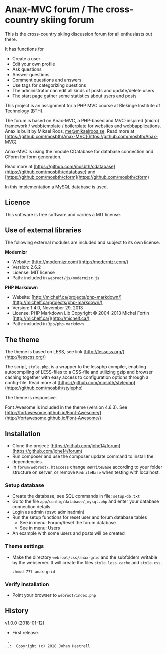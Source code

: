 # Anax-MVC forum / The cross-country skiing forum

This is the cross-country skiing discussion forum for all enthusiasts out there.

It has functions for

- Create a user
- Edit your own profile
- Ask questions
- Answer questions
- Comment questions and answers
- Use tags for categorizing questions
- The administrator can edit all kinds of posts and update/delete users
- The start page gather some statistics about users and posts

This project is an assignment for a PHP MVC course at Blekinge Institute of Technology (BTH).

The forum is based on Anax-MVC, a PHP-based and MVC-inspired (micro) framework / webbtemplate / boilerplate for websites and webbapplications. Anax is built by Mikael Roos, [me@mikaelroos.se](mailto:me@mikaelroos.se). Read more at [https://github.com/mosbth/Anax-MVC](https://github.com/mosbth/Anax-MVC)

Anax-MVC is using the module CDatabase for database connection and CForm for form generation.

Read more at [https://github.com/mosbth/cdatabase](https://github.com/mosbth/cdatabase) and [https://github.com/mosbth/cform](https://github.com/mosbth/cform)

In this implementation a MySQL database is used.


## Licence

This software is free software and carries a MIT license.


## Use of external libraries

The following external modules are included and subject to its own license.

**Modernizr**

- Website: [http://modernizr.com/](http://modernizr.com/)
- Version: 2.6.2
- License: MIT license
- Path: included in `webroot/js/modernizr.js`

**PHP Markdown**

- Website: [http://michelf.ca/projects/php-markdown/](http://michelf.ca/projects/php-markdown/)
- Version: 1.4.0, November 29, 2013
- License: PHP Markdown Lib Copyright © 2004-2013 Michel Fortin [http://michelf.ca/](http://michelf.ca/)
- Path: included in `3pp/php-markdown`


## The theme

The theme is based on LESS, see link [http://lesscss.org/](http://lesscss.org/)

The script, `style.php`, is a wrapper to the lessphp compiler, enabling autocompiling of LESS-files to a CSS-file and utilizing gzip and browser caching together with easy access to configuration options through a config-file. Read more at [https://github.com/mosbth/stylephp](https://github.com/mosbth/stylephp)

The theme is responsive.

Font Awesome is included in the theme (version 4.6.3). See [http://fortawesome.github.io/Font-Awesome/](http://fortawesome.github.io/Font-Awesome/)


## Installation

- Clone the project: [https://github.com/johe14/forum](https://github.com/johe14/forum)
- Run composer and use the composer update command to install the dependencies.
- In `forum/webroot/.htaccess` change `ReWriteBase` according to your folder structure on server, or remove `ReWriteBase` when testing with localhost.

### Setup database

- Create the database, see SQL commands in file: `setup-db.txt`
- Go to the file `app/config/database/_mysql.php` and enter your database connection details
- Login as admin (psw: adminadmin)
- Run the setup functions for reset user and forum database tables
  - See in menu: Forum/Reset the forum database
  - See in menu: Users
- An example with some users and posts will be created

### Theme settings

- Make the directory `webroot/css/anax-grid` and the subfolders writable by the webserver. It will create the files `style.less.cache` and `style.css`.

  `chmod 777 anax-grid`

### Verify installation

- Point your browser to `webroot/index.php`


## History

v1.0.0 (2018-01-12)

- First release.

```
 .  
..:  Copyright (c) 2018 Johan Hestrell 
```